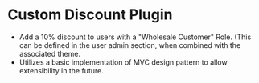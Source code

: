 # Custom Discount Plugin

- Add a 10% discount to users with a "Wholesale Customer" Role. (This can be defined in the user admin section, when combined with the associated theme.
- Utilizes a basic implementation of MVC design pattern to allow extensibility in the future. 
